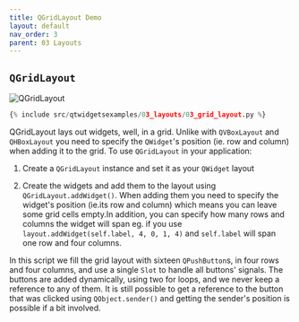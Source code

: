 ```yaml
---
title: QGridLayout Demo
layout: default
nav_order: 3
parent: 03 Layouts
---
```


## `QGridLayout`

![QGridLayout](/blog/images/qtwidgetsexamples/03_layouts/03_grid_layout.png)

```python
{% include src/qtwidgetsexamples/03_layouts/03_grid_layout.py %}
```

QGridLayout lays out widgets, well, in a grid. Unlike with `QVBoxLayout` and `QHBoxLayout`  you need to specify the `QWidget`'s position (ie. row and column) when adding it to the grid. To use `QGridLayout` in your application:

1. Create a `QGridLayout` instance and set it as your `QWidget` layout

2. Create the widgets and add them to the layout using `QGridLayout.addWidget()`. When adding them you need to specify the widget's position (ie.its row and column) which means you can leave some grid cells empty.In addition, you can specify how many rows and columns the widget will span eg. if you use `layout.addWidget(self.label, 4, 0, 1, 4)` and `self.label` will span one row and four columns.

In this script we fill the grid layout with sixteen `QPushButton`s, in four rows and four columns, and use a single `Slot` to handle all buttons' signals.  The buttons are added dynamically, using two for loops, and we never keep a reference to any of them. It is still possible to get a reference to the button that was clicked using `QObject.sender()` and getting the sender's position is possible if a bit involved.